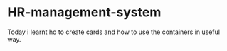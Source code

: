 # HR-management-system

Today i learnt ho to create cards and how to use the containers in useful way.
